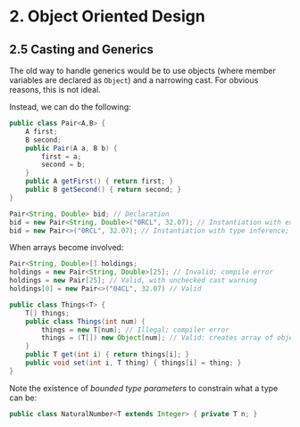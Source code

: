 # 2. Object Oriented Design

## 2.5 Casting and Generics

The old way to handle generics would be to use objects (where member variables are declared as `Object`) and a narrowing cast. For obvious reasons, this is not ideal.

Instead, we can do the following:

```java
public class Pair<A,B> {
    A first;
    B second;
    public Pair(A a, B b) {
        first = a;
        second = b;
    }
    public A getFirst() { return first; }
    public B getSecond() { return second; }
}

Pair<String, Double> bid; // Declaration
bid = new Pair<String, Double>("0RCL", 32.07); // Instantiation with explicit types
bid = new Pair<>("0RCL", 32.07); // Instantiation with type inference; Java SE 7
```

When arrays become involved:

```java
Pair<String, Double>[] holdings;
holdings = new Pair<String, Double>[25]; // Invalid; compile error
holdings = new Pair[25]; // Valid, with unchecked cast warning
holdings[0] = new Pair<>("04CL", 32.07) // Valid
```

```java
public class Things<T> {
    T[] things;
    public class Things(int num) {
        things = new T[num]; // Illegal; compiler error
        things = (T[]) new Object[num]; // Valid: creates array of objects which is cast to array of T
    }
    public T get(int i) { return things[i]; }
    public void set(int i, T thing) { things[i] = thing; }
}
```

Note the existence of _bounded type parameters_ to constrain what a type can be:

```java
public class NaturalNumber<T extends Integer> { private T n; }
```